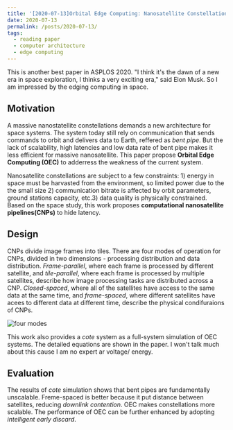 ```yaml
---
title: '[2020-07-13]Orbital Edge Computing: Nanosatellite Constellations as a New Class of Computing System'
date: 2020-07-13
permalink: /posts/2020-07-13/
tags:
  - reading paper
  - computer architecture
  - edge computing
---
```



This is another best paper in ASPLOS 2020. "I think it's the dawn of a new era in space exploration, I thinks a very exciting era," said Elon Musk. So I am impressed by the edging computing in space.

## Motivation

A massive nanostatellite constellations demands a new architecture for space systems. The system today still rely on communication that sends commands to orbit and delivers data to Earth, reffered as *bent pipe*. But the lack of scalability, high latencies and low data rate of bent pipe makes it less efficient for massive nanosatellite. This paper propose **Orbital Edge Computing (OEC)** to adderress the weakness of the current system.

Nanosatellite constellations are subject to a few constraints: 1) energy in space must be harvasted from the environment, so limited power due to the the small size 2) communication bitrate is affected by orbit parameters, ground stations capacity, etc.3) data quality is physically constrained. Based on the space study, this work proposes **computational nanosatellite pipelines(CNPs)** to hide latency.

## Design

CNPs divide image frames into tiles. There are four modes of operation for CNPs, divided in two dimensions - processing distribution and data distribution. *Frame-parallel*, where each frame is processed by different satellite, and *tile-parallel*, where each frame is processed by multiple satellites, describe how image processing tasks are distributed across a CNP. *Closed-spaced*, where all of the satellites have access to the same data at the same time, and *frame-spaced*, where different satellites have acees to different data at different time, describe the physical condifuraions of CNPs. 

![four modes](../../images/OEC_modes.png)


This work also provides a *cote* system as a full-system simulation of OEC systems. The detailed equations are shown in the paper. I won't talk much about this cause I am no expert ar voltage/ energy.


## Evaluation

The results of *cote* simulation shows that bent pipes are fundamentally unscalable. Freme-spaced is better because it put distance between satellites, reducing *downlink contention*. OEC makes constellations more scalable. The performance of OEC can be further enhanced by adopting *intelligent early discard*.

